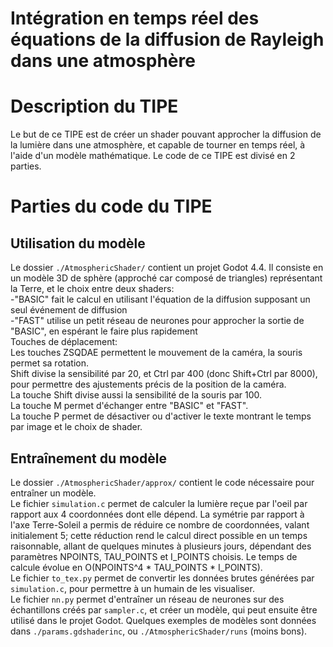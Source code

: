 # Intégration en temps réel des équations de la diffusion de Rayleigh dans une atmosphère

# Description du TIPE
Le but de ce TIPE est de créer un shader pouvant approcher la diffusion de la lumière dans une atmosphère, et capable de tourner en temps réel, à l'aide d'un modèle mathématique. Le code de ce TIPE est divisé en 2 parties.

# Parties du code du TIPE
## Utilisation du modèle
Le dossier `./AtmosphericShader/` contient un projet Godot 4.4. Il consiste en un modèle 3D de sphère (approché car composé de triangles) représentant la Terre, et le choix entre deux shaders:\
-"BASIC" fait le calcul en utilisant l'équation de la diffusion supposant un seul événement de diffusion\
-"FAST" utilise un petit réseau de neurones pour approcher la sortie de "BASIC", en espérant le faire plus rapidement\
Touches de déplacement:\
Les touches ZSQDAE permettent le mouvement de la caméra, la souris permet sa rotation.\
Shift divise la sensibilité par 20, et Ctrl par 400 (donc Shift+Ctrl par 8000), pour permettre des ajustements précis de la position de la caméra.\
La touche Shift divise aussi la sensibilité de la souris par 100.\
La touche M permet d'échanger entre "BASIC" et "FAST".\
La touche P permet de désactiver ou d'activer le texte montrant le temps par image et le choix de shader.

## Entraînement du modèle
Le dossier `./AtmosphericShader/approx/` contient le code nécessaire pour entraîner un modèle.\
Le fichier `simulation.c` permet de calculer la lumière reçue par l'oeil par rapport aux 4 coordonnées dont elle dépend. La symétrie par rapport à l'axe Terre-Soleil a permis de réduire ce nombre de coordonnées, valant initialement 5; cette réduction rend le calcul direct possible en un temps raisonnable, allant de quelques minutes à plusieurs jours, dépendant des paramètres NPOINTS, TAU_POINTS et I_POINTS choisis. Le temps de calcule évolue en O(NPOINTS^4 * TAU_POINTS * I_POINTS).\
Le fichier `to_tex.py` permet de convertir les données brutes générées par `simulation.c`, pour permettre à un humain de les visualiser.\
Le fichier `nn.py` permet d'entraîner un réseau de neurones sur des échantillons créés par `sampler.c`, et créer un modèle, qui peut ensuite être utilisé dans le projet Godot. Quelques exemples de modèles sont données dans `./params.gdshaderinc`, ou `./AtmosphericShader/runs` (moins bons).
